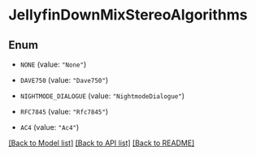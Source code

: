 # JellyfinDownMixStereoAlgorithms

## Enum


* `NONE` (value: `"None"`)

* `DAVE750` (value: `"Dave750"`)

* `NIGHTMODE_DIALOGUE` (value: `"NightmodeDialogue"`)

* `RFC7845` (value: `"Rfc7845"`)

* `AC4` (value: `"Ac4"`)


[[Back to Model list]](../README.md#documentation-for-models) [[Back to API list]](../README.md#documentation-for-api-endpoints) [[Back to README]](../README.md)


